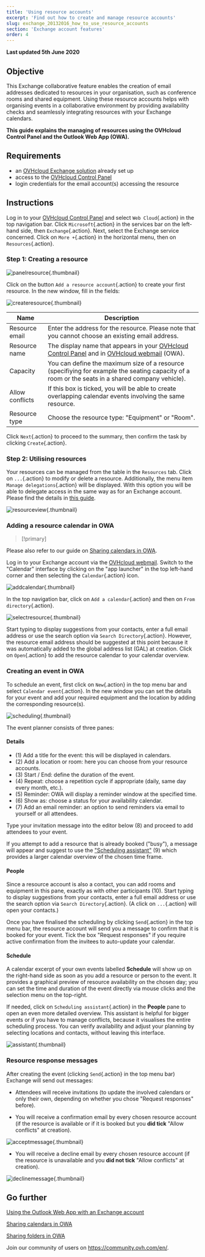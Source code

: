 ```yaml
---
title: 'Using resource accounts'
excerpt: 'Find out how to create and manage resource accounts'
slug: exchange_20132016_how_to_use_resource_accounts
section: 'Exchange account features'
order: 4
---
```


**Last updated 5th June 2020**

## Objective

This Exchange collaborative feature enables the creation of email addresses dedicated to resources in your organisation, such as conference rooms and shared equipment. Using these resource accounts helps with organising events in a collaborative environment by providing availability checks and seamlessly integrating resources with your Exchange calendars.

**This guide explains the managing of resources using the OVHcloud Control Panel and the Outlook Web App (OWA).**

## Requirements

- an [OVHcloud Exchange solution](https://www.ovh.com/ca/en/emails/hosted-exchange/) already set up
- access to the [OVHcloud Control Panel](https://ca.ovh.com/auth/?action=gotomanager&from=https://www.ovh.com/ca/en/&ovhSubsidiary=ca)
- login credentials for the email account(s) accessing the resource

## Instructions

Log in to your [OVHcloud Control Panel](https://ca.ovh.com/auth/?action=gotomanager&from=https://www.ovh.com/ca/en/&ovhSubsidiary=ca) and select `Web Cloud`{.action} in the top navigation bar. Click `Microsoft`{.action} in the services bar on the left-hand side, then `Exchange`{.action}. Next, select the Exchange service concerned. Click on `More +`{.action} in the horizontal menu, then on `Resources`{.action}.

### Step 1: Creating a resource

![panelresource](images/exchange-resources-step1.png){.thumbnail}

Click on the button `Add a resource account`{.action} to create your first resource. In the new window, fill in the fields:

![createresource](images/exchange-resources-step2.png){.thumbnail}

|Name|Description|
|---|---|
|Resource email|Enter the address for the resource. Please note that you cannot choose an existing email address.|
|Resource name|The display name that appears in your [OVHcloud Control Panel](https://ca.ovh.com/auth/?action=gotomanager&from=https://www.ovh.com/ca/en/&ovhSubsidiary=ca) and in [OVHcloud webmail](https://www.ovh.com/ca/en/mail/) (OWA).|
|Capacity|You can define the maximum size of a resource (specifiying for example the seating capacity of a room or the seats in a shared company vehicle).|
|Allow conflicts|If this box is ticked, you will be able to create overlapping calendar events involving the same resource.|
|Resource type|Choose the resource type: "Equipment" or "Room".|

Click `Next`{.action} to proceed to the summary, then confirm the task by clicking `Create`{.action}.


### Step 2: Utilising resources

Your resources can be managed from the table in the `Resources` tab. Click on `...`{.action} to modify or delete a resource. Additionally, the menu item `Manage delegations`{.action} will be displayed. With this option you will be able to delegate access in the same way as for an Exchange account. Please find the details in [this guide](../exchange_2013_how_to_grant_full_access_permissions_for_an_account).

![resourceview](images/exchange-resources-step3.png){.thumbnail}

### Adding a resource calendar in OWA

> [!primary]
>
Please also refer to our guide on [Sharing calendars in OWA](../exchange_2016_how_to_share_calendars_via_owa).
>

Log in to your Exchange account via the [OVHcloud webmail](https://www.ovh.com/ca/en/mail/). Switch to the "Calendar" interface by clicking on the "app launcher" in the top left-hand corner and then selecting the `Calendar`{.action} icon.

![addcalendar](images/exchange-calendars-step1.png){.thumbnail}

In the top navigation bar, click on `Add a calendar`{.action} and then on `From directory`{.action}.

![selectresource](images/exchange-resources-step4.png){.thumbnail}

Start typing to display suggestions from your contacts, enter a full email address or use the search option via `Search Directory`{.action}. However, the resource email address should be suggested at this point because it was automatically added to the global address list (GAL) at creation. Click on `Open`{.action} to add the resource calendar to your calendar overview.

### Creating an event in OWA

To schedule an event, first click on `New`{.action} in the top menu bar and select `Calendar event`{.action}. In the new window you can set the details for your event and add your required  equipment and the location by adding the corresponding resource(s).

![scheduling](images/exchange-resources-step5_1.png){.thumbnail}

The event planner consists of three panes:

#### **Details**

- (1) Add a title for the event: this will be displayed in calendars.
- (2) Add a location or room: here you can choose from your resource accounts.
- (3) Start / End: define the duration of the event.
- (4) Repeat: choose a repetition cycle if appropriate (daily, same day every month, etc.).
- (5) Reminder: OWA will display a reminder window at the specified time.
- (6) Show as: choose a status for your availability calendar.
- (7) Add an email reminder: an option to send reminders via email to yourself or all attendees.

Type your invitation message into the editor below (8) and proceed to add attendees to your event.

If you attempt to add a resource that is already booked ("busy"), a message will appear and suggest to use the ["Scheduling assistant"](./#schedule) (9) which provides a larger calendar overview of the chosen time frame.

#### **People**

Since a resource account is also a contact, you can add rooms and equipment in this pane, exactly as with other participants (10). Start typing to display suggestions from your contacts, enter a full email address or use the search option via `Search Directory`{.action}. (A click on `...`{.action} will open your contacts.)

Once you have finalised the scheduling by clicking `Send`{.action} in the top menu bar, the resource account will send you a message to confirm that it is booked for your event. Tick the box "Request responses" if you require active confirmation from the invitees to auto-update your calendar.

#### **Schedule**

A calendar excerpt of your own events labelled **Schedule** will show up on the right-hand side as soon as you add a resource or person to the event. It provides a graphical preview of resource availability on the chosen day; you can set the time and duration of the event directly via mouse clicks and the selection menu on the top-right.

If needed, click on `Scheduling assistant`{.action} in the **People** pane to open an even more detailed overview. This assistant is helpful for bigger events or if you have to manage conflicts, because it visualises the entire scheduling process. You can verify availability and adjust your planning by selecting locations and contacts, without leaving this interface.


![assistant](images/exchange-resources-step6.png){.thumbnail}


### Resource response messages

After creating the event (clicking `Send`{.action} in the top menu bar) Exchange will send out messages:

- Attendees will receive invitations (to update the involved calendars or only their own, depending on whether you chose "Request responses" before).

- You will receive a confirmation email by every chosen resource account (if the resource is available or if it is booked but you **did tick** "Allow conflicts" at creation).

![acceptmessage](images/exchange-resources-step7.png){.thumbnail}

- You will receive a decline email by every chosen resource account (if the resource is unavailable and you **did not tick** "Allow conflicts" at creation).

![declinemessage](images/exchange-resources-step8.png){.thumbnail}



## Go further

[Using the Outlook Web App with an Exchange account](../exchange_2016_outlook_web_app_user_guide)

[Sharing calendars in OWA](../exchange_2016_how_to_share_calendars_via_owa)

[Sharing folders in OWA](../exchange_2016_how_to_share_a_folder_via_owa)

Join our community of users on <https://community.ovh.com/en/>.
